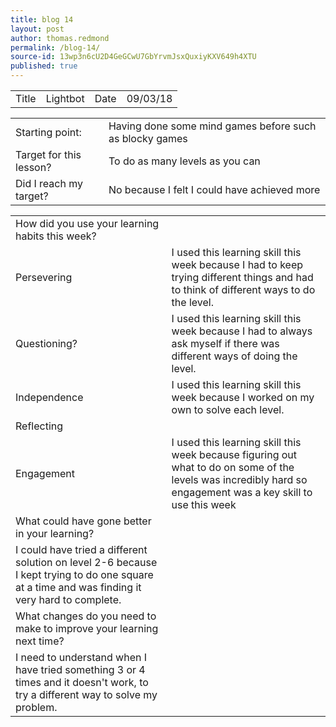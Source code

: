```yaml
---
title: blog 14
layout: post
author: thomas.redmond
permalink: /blog-14/
source-id: 13wp3n6cU2D4GeGCwU7GbYrvmJsxQuxiyKXV649h4XTU
published: true
---
```

<table>
  <tr>
    <td>Title</td>
    <td>Lightbot </td>
    <td>Date</td>
    <td>09/03/18</td>
  </tr>
</table>


<table>
  <tr>
    <td>Starting point:</td>
    <td>Having done some mind games before such as blocky games</td>
  </tr>
  <tr>
    <td>Target for this lesson?</td>
    <td>To do as many levels as you can </td>
  </tr>
  <tr>
    <td>Did I reach my target? </td>
    <td>No because I felt I could have achieved more</td>
  </tr>
</table>


<table>
  <tr>
    <td>How did you use your learning habits this week?</td>
    <td></td>
  </tr>
  <tr>
    <td>Persevering</td>
    <td>I used this learning skill this week because I had to keep trying different things and had to think of different ways to do the level.  </td>
  </tr>
  <tr>
    <td>Questioning?</td>
    <td>I used this learning skill this week because I had to always ask myself if there was different ways of doing the level.</td>
  </tr>
  <tr>
    <td>Independence</td>
    <td>I used this learning skill this week because I worked on my own to solve each level.</td>
  </tr>
  <tr>
    <td>Reflecting</td>
    <td></td>
  </tr>
  <tr>
    <td>Engagement</td>
    <td>I used this learning skill this week because figuring out what to do on some of the levels was incredibly hard so engagement was a key skill to use this week</td>
  </tr>
  <tr>
    <td>What could have gone better in your learning?</td>
    <td></td>
  </tr>
  <tr>
    <td>I could have tried a different solution on level 2-6 because I kept trying to do one square at a time and was finding it very hard to complete.</td>
    <td></td>
  </tr>
  <tr>
    <td>What changes do you need to make to improve your learning next time?</td>
    <td></td>
  </tr>
  <tr>
    <td>I need to understand when I have tried something 3 or 4 times and it doesn't work, to try a different way to solve my problem.</td>
    <td></td>
  </tr>
</table>



